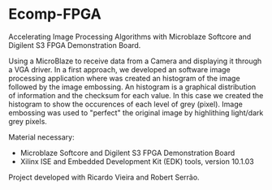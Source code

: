 # Ecomp-FPGA
Accelerating Image Processing Algorithms with Microblaze Softcore and Digilent S3 FPGA Demonstration Board.

Using a MicroBlaze to receive data from a Camera and displaying it through a VGA driver. In a first approach, we developed an software image processing application where was created an histogram of the image followed by the image embossing. 
An histogram is a graphical distribution of information and the checksum for each value. In this case we created the histogram to show the occurences of each level of grey (pixel). 
Image embossing was used to "perfect" the original image by highlithing light/dark grey pixels. 

Material necessary:
* Microblaze Softcore and Digilent S3 FPGA Demonstration Board
* Xilinx ISE and Embedded Development Kit (EDK) tools, version 10.1.03


Project developed with Ricardo Vieira and Robert Serrão.
